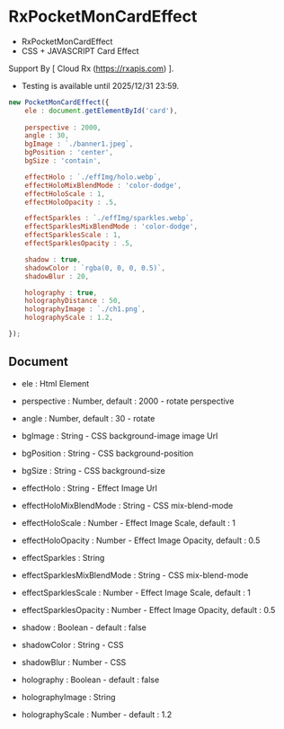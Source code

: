 # RxPocketMonCardEffect
* RxPocketMonCardEffect
* CSS + JAVASCRIPT Card Effect

Support By [ Cloud Rx (<a href='https://rxapis.com'>https://rxapis.com</a>) ].
* Testing is available until 2025/12/31 23:59.


```javascript
new PocketMonCardEffect({
    ele : document.getElementById('card'),
    
    perspective : 2000,
    angle : 30,
    bgImage : `./banner1.jpeg`,
    bgPosition : 'center',
    bgSize : 'contain',

    effectHolo : `./effImg/holo.webp`,
    effectHoloMixBlendMode : 'color-dodge',
    effectHoloScale : 1,
    effectHoloOpacity : .5,

    effectSparkles : `./effImg/sparkles.webp`,
    effectSparklesMixBlendMode : 'color-dodge',
    effectSparklesScale : 1,
    effectSparklesOpacity : .5,

    shadow : true,
    shadowColor : `rgba(0, 0, 0, 0.5)`,
    shadowBlur : 20,

    holography : true,
    holographyDistance : 50,
    holographyImage : `./ch1.png`,
    holographyScale : 1.2,

});
```




## Document
* ele : Html Element
* perspective : Number, default : 2000  - rotate perspective
* angle : Number, default : 30  - rotate
* bgImage : String              - CSS background-image image Url
* bgPosition : String           - CSS background-position
* bgSize : String               - CSS background-size

    
* effectHolo : String           - Effect Image Url
* effectHoloMixBlendMode : String   - CSS mix-blend-mode
* effectHoloScale : Number      - Effect Image Scale, default : 1
* effectHoloOpacity : Number    - Effect Image Opacity, default : 0.5

* effectSparkles : String
* effectSparklesMixBlendMode : String   - CSS mix-blend-mode
* effectSparklesScale : Number  - Effect Image Scale, default : 1
* effectSparklesOpacity : Number - Effect Image Opacity, default : 0.5

* shadow : Boolean              - default : false
* shadowColor : String          - CSS
* shadowBlur : Number           - CSS

* holography : Boolean          - default : false
* holographyImage : String
* holographyScale : Number      - default : 1.2

